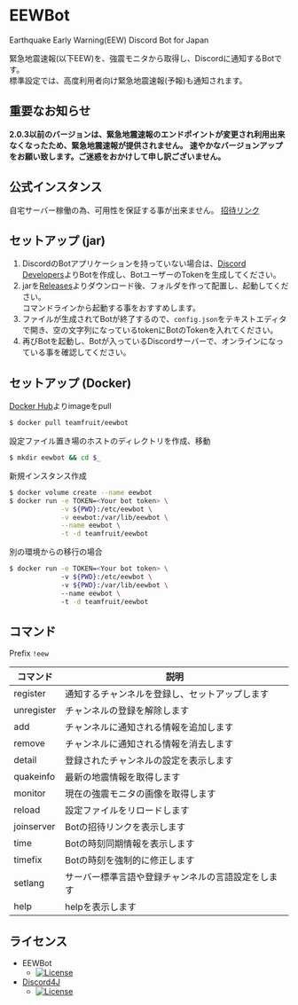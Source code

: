 # EEWBot
Earthquake Early Warning(EEW) Discord Bot for Japan

緊急地震速報(以下EEW)を、強震モニタから取得し、Discordに通知するBotです。  
標準設定では、高度利用者向け緊急地震速報(予報)も通知されます。

## 重要なお知らせ
**2.0.3以前のバージョンは、緊急地震速報のエンドポイントが変更され利用出来なくなったため、緊急地震速報が提供されません。**
**速やかなバージョンアップをお願い致します。ご迷惑をおかけして申し訳ございません。**

## 公式インスタンス
自宅サーバー稼働の為、可用性を保証する事が出来ません。
[招待リンク](https://discordapp.com/oauth2/authorize?client_id=329257498668302346&scope=bot&permissions=523344)

## セットアップ (jar)
1. DiscordのBotアプリケーションを持っていない場合は、[Discord Developers](https://discordapp.com/developers/applications/me)よりBotを作成し、BotユーザーのTokenを生成してください。  
1. jarを[Releases](https://github.com/Team-Fruit/EEWBot/releases/latest)よりダウンロード後、フォルダを作って配置し、起動してください。  
コマンドラインから起動する事をおすすめします。
1. ファイルが生成されてBotが終了するので、`config.json`をテキストエディタで開き、空の文字列になっているtokenにBotのTokenを入れてください。
1. 再びBotを起動し、Botが入っているDiscordサーバーで、オンラインになっている事を確認してください。

## セットアップ (Docker)
[Docker Hub](https://hub.docker.com/r/teamfruit/eewbot)よりimageをpull
```sh
$ docker pull teamfruit/eewbot
```
設定ファイル置き場のホストのディレクトリを作成、移動
```sh
$ mkdir eewbot && cd $_
```
新規インスタンス作成
```sh
$ docker volume create --name eewbot
$ docker run -e TOKEN=<Your bot token> \
             -v ${PWD}:/etc/eewbot \
             -v eewbot:/var/lib/eewbot \
             --name eewbot \
             -t -d teamfruit/eewbot
```
別の環境からの移行の場合
```sh	
$ docker run -e TOKEN=<Your bot token> \	
             -v ${PWD}:/etc/eewbot \	
             -v ${PWD}:/var/lib/eewbot \	
             --name eewbot \	
             -t -d teamfruit/eewbot	
```

## コマンド
Prefix `!eew`

|コマンド|説明|
|---|---|
|register|通知するチャンネルを登録し、セットアップします|
|unregister|チャンネルの登録を解除します|
|add|チャンネルに通知される情報を追加します|
|remove|チャンネルに通知される情報を消去します|
|detail|登録されたチャンネルの設定を表示します|
|quakeinfo|最新の地震情報を取得します|
|monitor|現在の強震モニタの画像を取得します|
|reload|設定ファイルをリロードします|
|joinserver|Botの招待リンクを表示します|
|time|Botの時刻同期情報を表示します|
|timefix|Botの時刻を強制的に修正します|
|setlang|サーバー標準言語や登録チャンネルの言語設定をします|
|help|helpを表示します|

## ライセンス
- EEWBot
  - [![License](https://img.shields.io/badge/license-MIT-blue.svg?style=flat)](https://github.com/Team-Fruit/EEWBot/blob/master/LICENSE.md)
- [Discord4J](https://github.com/austinv11/Discord4J)
  - [![License](https://img.shields.io/badge/License-LGPLv3-blue.svg?style=flat)](https://github.com/austinv11/Discord4J/blob/master/LICENSE.txt)
